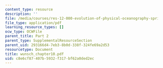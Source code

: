 ```yaml
---
content_type: resource
description: ''
file: /media/courses/res-12-000-evolution-of-physical-oceanography-spring-2007/c8e6cf87407b5932f317bf62a0ded2ec_wunsch_chapter10.pdf
file_type: application/pdf
learning_resource_types: []
ocw_type: OCWFile
parent_title: Part 2
parent_type: SupplementalResourceSection
parent_uid: 293166d4-7eb3-8b0d-338f-324fe69a2d53
resourcetype: Document
title: wunsch_chapter10.pdf
uid: c8e6cf87-407b-5932-f317-bf62a0ded2ec
---
```

